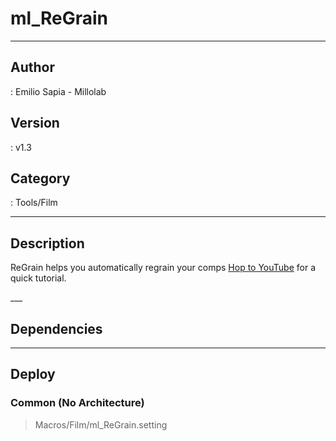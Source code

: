# ml_ReGrain
___

## Author
 : Emilio Sapia - Millolab

## Version
 : v1.3

## Category
 : Tools/Film
___

## Description
<p>ReGrain helps you automatically regrain your comps <a href="https://www.youtube.com/watch?v=V8WzFYE5dY8">Hop to YouTube</a> for a quick tutorial.</p>___

## Dependencies


___

## Deploy

### Common (No Architecture)

> Macros/Film/ml_ReGrain.setting  
